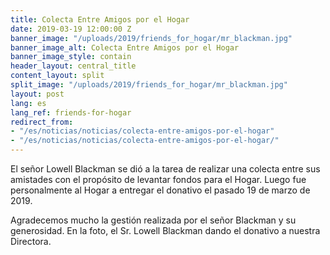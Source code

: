 ```yaml
---
title: Colecta Entre Amigos por el Hogar
date: 2019-03-19 12:00:00 Z
banner_image: "/uploads/2019/friends_for_hogar/mr_blackman.jpg"
banner_image_alt: Colecta Entre Amigos por el Hogar
banner_image_style: contain
header_layout: central_title
content_layout: split
split_image: "/uploads/2019/friends_for_hogar/mr_blackman.jpg"
layout: post
lang: es
lang_ref: friends-for-hogar
redirect_from:
- "/es/noticias/noticias/colecta-entre-amigos-por-el-hogar"
- "/es/noticias/noticias/colecta-entre-amigos-por-el-hogar/"
---
```


El señor Lowell Blackman se dió a la tarea de realizar una colecta entre sus amistades con el propósito de levantar fondos para el Hogar. Luego fue personalmente al Hogar a entregar el donativo el pasado 19 de marzo de 2019.

Agradecemos mucho la gestión realizada por el señor Blackman y su generosidad. En la foto, el Sr. Lowell Blackman dando el donativo a nuestra Directora.
